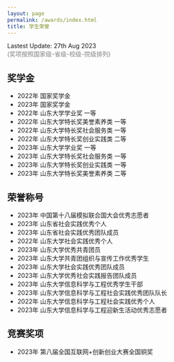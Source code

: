 ```yaml
---
layout: page
permalink: /awards/index.html
title: 学生荣誉
---
```


Lastest Update: 27th Aug 2023<br>
<font color='grey'>(奖项按照国家级-省级-校级-院级排列)</font>

## 奖学金

- 2022年 国家奖学金
- 2023年 国家奖学金
- 2022年 山东大学学业奖 一等
- 2022年 山东大学特长奖美誉素养类 一等
- 2022年 山东大学特长奖社会服务类 一等
- 2022年 山东大学特长奖创业实践类 二等
- 2023年 山东大学学业奖 一等
- 2023年 山东大学特长奖社会服务类 一等
- 2023年 山东大学特长奖创业实践类 一等
- 2023年 山东大学特长奖美誉素养类 二等<br>

## 荣誉称号

- 2023年 中国第十八届模拟联合国大会优秀志愿者
- 2023年 山东省社会实践优秀个人
- 2023年 山东省社会实践优秀团队成员
- 2022年 山东大学社会实践优秀个人
- 2023年 山东大学优秀共青团员
- 2023年 山东大学共青团组织与宣传工作优秀学生
- 2023年 山东大学社会实践优秀团队成员
- 2023年 山东大学优秀社会实践报告团队成员
- 2023年 山东大学信息科学与工程优秀学生干部
- 2023年 山东大学信息科学与工程社会实践优秀团队队长
- 2022年 山东大学信息科学与工程社会实践优秀个人
- 2023年 山东大学信息科学与工程迎新生活动优秀志愿者<br>

## 竞赛奖项

- 2023年 第八届全国互联网+创新创业大赛全国铜奖<br>

